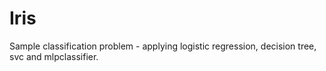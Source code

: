# Iris
Sample classification problem - applying logistic regression, decision tree, svc and mlpclassifier.  
